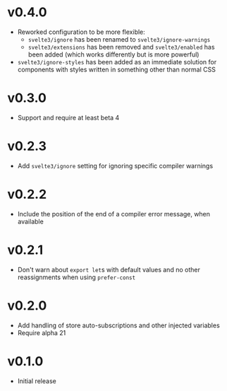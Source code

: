 # v0.4.0

- Reworked configuration to be more flexible:
  - `svelte3/ignore` has been renamed to `svelte3/ignore-warnings`
  - `svelte3/extensions` has been removed and `svelte3/enabled` has been added (which works differently but is more powerful)
- `svelte3/ignore-styles` has been added as an immediate solution for components with styles written in something other than normal CSS

# v0.3.0

- Support and require at least beta 4

# v0.2.3

- Add `svelte3/ignore` setting for ignoring specific compiler warnings

# v0.2.2

- Include the position of the end of a compiler error message, when available

# v0.2.1

- Don't warn about `export let`s with default values and no other reassignments when using `prefer-const`

# v0.2.0

- Add handling of store auto-subscriptions and other injected variables
- Require alpha 21

# v0.1.0

- Initial release
